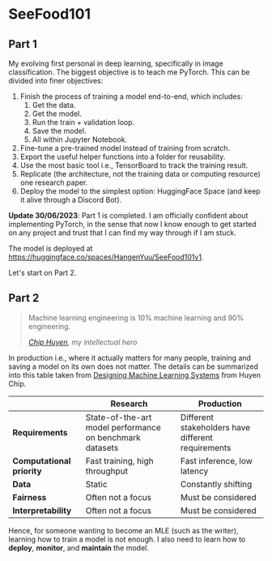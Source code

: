 # SeeFood101

## Part 1

My evolving first personal in deep learning, specifically in image classification. The biggest objective is to teach me PyTorch. This can be divided into finer objectives:

1. Finish the process of training a model end-to-end, which includes:
   1. Get the data.
   2. Get the model.
   3. Run the train + validation loop.
   4. Save the model.
   5. All within Jupyter Notebook.
2. Fine-tune a pre-trained model instead of training from scratch.
3. Export the useful helper functions into a folder for reusability.
4. Use the most basic tool i.e., TensorBoard to track the training result.
5. Replicate (the architecture, not the training data or computing resource) one research paper.
6. Deploy the model to the simplest option: HuggingFace Space (and keep it alive through a Discord Bot).

**Update 30/06/2023**: Part 1 is completed. I am officially confident about implementing PyTorch, in the sense that now I know enough to get started on any project and trust that I can find my way through if I am stuck. 

The model is deployed at https://huggingface.co/spaces/HangenYuu/SeeFood101v1.

Let's start on Part 2.

## Part 2

> Machine learning engineering is 10% machine learning and 90% engineering.
>
> *[Chip Huyen](https://twitter.com/chipro/status/1315678863347920896?lang=en), my intellectual hero*

In production i.e., where it actually matters for many people, training and saving a model on its own does not matter. The details can be summarized into this table taken from [Designing Machine Learning Systems](https://learning.oreilly.com/library/view/designing-machine-learning/9781098107956/ch01.html#key_differences_between_ml_in_research) from Huyen Chip.

|   | Research | Production |
| --- | --- | --- |
| **Requirements** | State-of-the-art model performance on benchmark datasets | Different stakeholders have different requirements |
| **Computational priority** | Fast training, high throughput | Fast inference, low latency |
| **Data** | Static | Constantly shifting |
| **Fairness** | Often not a focus | Must be considered |
| **Interpretability** | Often not a focus | Must be considered |

Hence, for someone wanting to become an MLE (such as the writer), learning how to train a model is not enough. I also need to learn how to **deploy**, **monitor**, and **maintain** the model.

